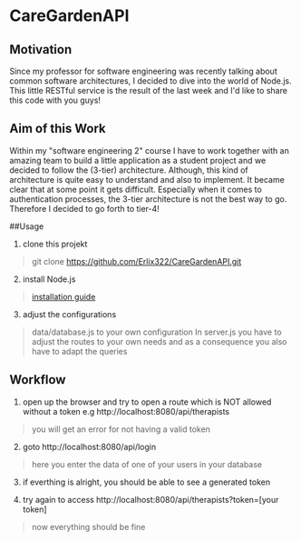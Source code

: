 # CareGardenAPI

## Motivation

Since my professor for software engineering was recently talking about common software architectures, I decided to dive into the world of Node.js.
This little RESTful service is the result of the last week and I'd like to share this code with you guys!

## Aim of this Work

Within my "software engineering 2" course I have to work together with an amazing team to build a little application as a student project and we decided to follow the (3-tier) architecture.
Although, this kind of architecture is quite easy to understand and also to implement. It became clear that at some point it gets difficult. Especially when it comes to authentication processes, the 3-tier architecture is not the best way to go.
Therefore I decided to go forth to tier-4!

##Usage

1. clone this projekt

> git clone https://github.com/Erlix322/CareGardenAPI.git

2. install Node.js
> [installation guide](https://nodejs.org/en/download/package-manager/)

3. adjust the configurations
> data/database.js to your own configuration
> In server.js you have to adjust the routes to your own needs and as a consequence you also have to adapt the queries

## Workflow

1. open up the browser and try to open a route which is NOT allowed without a token e.g http://localhost:8080/api/therapists  

> you will get an error for not having a valid token

2. goto http://localhost:8080/api/login  

> here you enter the data of one of your users in your database  

3. if  everthing is alright, you should be able to see a generated token

4. try again to access http://localhost:8080/api/therapists?token=[your token]  

> now everything should be fine




